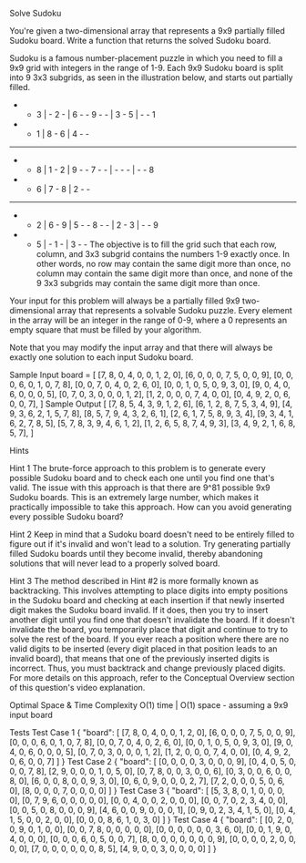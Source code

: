 Solve Sudoku

You're given a two-dimensional array that represents a 9x9 partially filled Sudoku board. Write a function that returns the solved Sudoku board.

Sudoku is a famous number-placement puzzle in which you need to fill a 9x9 grid with integers in the range of 1-9. Each 9x9 Sudoku board is split into 9 3x3 subgrids, as seen in the illustration below, and starts out partially filled.

- - 3 | - 2 - | 6 - - 
9 - - | 3 - 5 | - - 1 
- - 1 | 8 - 6 | 4 - -
- - - - - - - - - - - 
- - 8 | 1 - 2 | 9 - -
7 - - | - - - | - - 8 
- - 6 | 7 - 8 | 2 - -
- - - - - - - - - - -
- - 2 | 6 - 9 | 5 - - 
8 - - | 2 - 3 | - - 9
- - 5 | - 1 - | 3 - -
The objective is to fill the grid such that each row, column, and 3x3 subgrid contains the numbers 1-9 exactly once. In other words, no row may contain the same digit more than once, no column may contain the same digit more than once, and none of the 9 3x3 subgrids may contain the same digit more than once.

Your input for this problem will always be a partially filled 9x9 two-dimensional array that represents a solvable Sudoku puzzle. Every element in the array will be an integer in the range of 0-9, where a 0 represents an empty square that must be filled by your algorithm.

Note that you may modify the input array and that there will always be exactly one solution to each input Sudoku board.

Sample Input
board = 
[
  [7, 8, 0, 4, 0, 0, 1, 2, 0],
  [6, 0, 0, 0, 7, 5, 0, 0, 9],
  [0, 0, 0, 6, 0, 1, 0, 7, 8],
  [0, 0, 7, 0, 4, 0, 2, 6, 0],
  [0, 0, 1, 0, 5, 0, 9, 3, 0],
  [9, 0, 4, 0, 6, 0, 0, 0, 5],
  [0, 7, 0, 3, 0, 0, 0, 1, 2],
  [1, 2, 0, 0, 0, 7, 4, 0, 0],
  [0, 4, 9, 2, 0, 6, 0, 0, 7],
]
Sample Output
[
  [7, 8, 5, 4, 3, 9, 1, 2, 6],
  [6, 1, 2, 8, 7, 5, 3, 4, 9],
  [4, 9, 3, 6, 2, 1, 5, 7, 8],
  [8, 5, 7, 9, 4, 3, 2, 6, 1],
  [2, 6, 1, 7, 5, 8, 9, 3, 4],
  [9, 3, 4, 1, 6, 2, 7, 8, 5],
  [5, 7, 8, 3, 9, 4, 6, 1, 2],
  [1, 2, 6, 5, 8, 7, 4, 9, 3],
  [3, 4, 9, 2, 1, 6, 8, 5, 7],
]


Hints

Hint 1
The brute-force approach to this problem is to generate every possible Sudoku board and to check each one until you find one that's valid. The issue with this approach is that there are 9^81 possible 9x9 Sudoku boards. This is an extremely large number, which makes it practically impossible to take this approach. How can you avoid generating every possible Sudoku board?

Hint 2
Keep in mind that a Sudoku board doesn't need to be entirely filled to figure out if it's invalid and won't lead to a solution. Try generating partially filled Sudoku boards until they become invalid, thereby abandoning solutions that will never lead to a properly solved board.

Hint 3
The method described in Hint #2 is more formally known as backtracking. This involves attempting to place digits into empty positions in the Sudoku board and checking at each insertion if that newly inserted digit makes the Sudoku board invalid. If it does, then you try to insert another digit until you find one that doesn't invalidate the board. If it doesn't invalidate the board, you temporarily place that digit and continue to try to solve the rest of the board. If you ever reach a position where there are no valid digits to be inserted (every digit placed in that position leads to an invalid board), that means that one of the previously inserted digits is incorrect. Thus, you must backtrack and change previously placed digits. For more details on this approach, refer to the Conceptual Overview section of this question's video explanation.

Optimal Space & Time Complexity
O(1) time | O(1) space - assuming a 9x9 input board

Tests
Test Case 1
{
  "board": [
    [7, 8, 0, 4, 0, 0, 1, 2, 0],
    [6, 0, 0, 0, 7, 5, 0, 0, 9],
    [0, 0, 0, 6, 0, 1, 0, 7, 8],
    [0, 0, 7, 0, 4, 0, 2, 6, 0],
    [0, 0, 1, 0, 5, 0, 9, 3, 0],
    [9, 0, 4, 0, 6, 0, 0, 0, 5],
    [0, 7, 0, 3, 0, 0, 0, 1, 2],
    [1, 2, 0, 0, 0, 7, 4, 0, 0],
    [0, 4, 9, 2, 0, 6, 0, 0, 7]
  ]
}
Test Case 2
{
  "board": [
    [0, 0, 0, 0, 3, 0, 0, 0, 9],
    [0, 4, 0, 5, 0, 0, 0, 7, 8],
    [2, 9, 0, 0, 0, 1, 0, 5, 0],
    [0, 7, 8, 0, 0, 3, 0, 0, 6],
    [0, 3, 0, 0, 6, 0, 0, 8, 0],
    [6, 0, 0, 8, 0, 0, 9, 3, 0],
    [0, 6, 0, 9, 0, 0, 0, 2, 7],
    [7, 2, 0, 0, 0, 5, 0, 6, 0],
    [8, 0, 0, 0, 7, 0, 0, 0, 0]
  ]
}
Test Case 3
{
  "board": [
    [5, 3, 8, 0, 1, 0, 0, 0, 0],
    [0, 7, 9, 6, 0, 0, 0, 0, 0],
    [0, 0, 4, 0, 0, 2, 0, 0, 0],
    [0, 0, 7, 0, 2, 3, 4, 0, 0],
    [0, 0, 5, 0, 8, 0, 0, 0, 9],
    [4, 6, 0, 0, 9, 0, 0, 0, 1],
    [0, 9, 0, 2, 3, 4, 1, 5, 0],
    [0, 4, 1, 5, 0, 0, 2, 0, 0],
    [0, 0, 0, 8, 6, 1, 0, 3, 0]
  ]
}
Test Case 4
{
  "board": [
    [0, 2, 0, 0, 9, 0, 1, 0, 0],
    [0, 0, 7, 8, 0, 0, 0, 0, 0],
    [0, 0, 0, 0, 0, 0, 3, 6, 0],
    [0, 0, 1, 9, 0, 4, 0, 0, 0],
    [0, 0, 0, 6, 0, 5, 0, 0, 7],
    [8, 0, 0, 0, 0, 0, 0, 0, 9],
    [0, 0, 0, 0, 2, 0, 0, 0, 0],
    [7, 0, 0, 0, 0, 0, 0, 8, 5],
    [4, 9, 0, 0, 3, 0, 0, 0, 0]
  ]
}